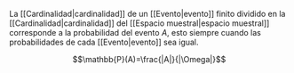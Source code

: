 
La [[Cardinalidad|cardinalidad]] de un [[Evento|evento]] finito dividido en la [[Cardinalidad|cardinalidad]] del [[Espacio muestral|espacio muestral]] corresponde a la probabilidad del evento $A$, esto siempre cuando las probabilidades de cada [[Evento|evento]] sea igual. 

$$\mathbb{P}(A)=\frac{|A|}{|\Omega|}$$ 